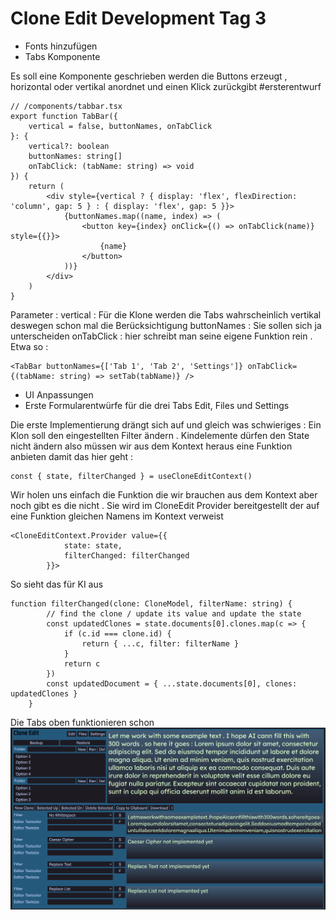 # Clone Edit Development Tag 3

- Fonts hinzufügen
- Tabs Komponente

Es soll eine Komponente geschrieben werden die Buttons erzeugt , horizontal oder vertikal anordnet und einen Klick zurückgibt #ersterentwurf
```
// /components/tabbar.tsx
export function TabBar({
	vertical = false, buttonNames, onTabClick
}: {
	vertical?: boolean
	buttonNames: string[]
	onTabClick: (tabName: string) => void
}) {
	return (
		<div style={vertical ? { display: 'flex', flexDirection: 'column', gap: 5 } : { display: 'flex', gap: 5 }}>
			{buttonNames.map((name, index) => (
				<button key={index} onClick={() => onTabClick(name)} style={{}}>
					{name}
				</button>
			))}
		</div>
	)
}
```
Parameter : 
vertical : Für die Klone werden die Tabs wahrscheinlich vertikal deswegen schon mal die Berücksichtigung
buttonNames : Sie sollen sich ja unterscheiden
onTabClick : hier schreibt man seine eigene Funktion rein . Etwa so :
```
<TabBar buttonNames={['Tab 1', 'Tab 2', 'Settings']} onTabClick={(tabName: string) => setTab(tabName)} />
```
- UI Anpassungen
- Erste Formularentwürfe für die drei Tabs Edit, Files und Settings

Die erste Implementierung drängt sich auf und gleich was schwieriges : Ein Klon soll den eingestellten Filter ändern . Kindelemente dürfen den State nicht ändern also müssen wir aus dem Kontext heraus eine Funktion anbieten damit das hier geht :

```
const { state, filterChanged } = useCloneEditContext()
```

Wir holen uns einfach die Funktion die wir brauchen aus dem Kontext aber noch gibt es die nicht . Sie wird im CloneEdit Provider bereitgestellt der auf eine Funktion gleichen Namens im Kontext verweist

```
<CloneEditContext.Provider value={{
			state: state,
			filterChanged: filterChanged
		}}>
```
So sieht das für KI aus
```
function filterChanged(clone: CloneModel, filterName: string) {
		// find the clone / update its value and update the state
		const updatedClones = state.documents[0].clones.map(c => {
			if (c.id === clone.id) {
				return { ...c, filter: filterName }
			}
			return c
		})
		const updatedDocument = { ...state.documents[0], clones: updatedClones }
	}
```
Die Tabs oben funktionieren schon
![alt text](readme/image2.png)
